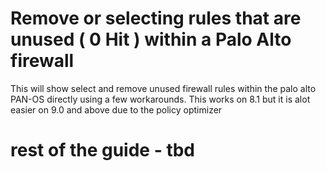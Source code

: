 # Remove or selecting rules that are unused ( 0 Hit ) within a Palo Alto firewall
This will show select and remove unused firewall rules within the palo alto PAN-OS directly using a few workarounds. This works on 8.1 but it is alot easier on 9.0 and above due to the policy optimizer

# rest of the guide - tbd

